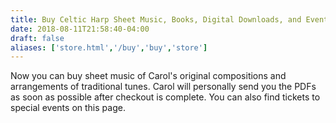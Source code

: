 ```yaml
---
title: Buy Celtic Harp Sheet Music, Books, Digital Downloads, and Event Tickets
date: 2018-08-11T21:58:40-04:00
draft: false
aliases: ['store.html','/buy','buy','store']
---
```


<p class="lead"> Now you can buy sheet music of Carol's original compositions and arrangements of traditional tunes. Carol will personally send you the PDFs as soon as possible after checkout is complete. You can also find tickets to special events on this page. </p>